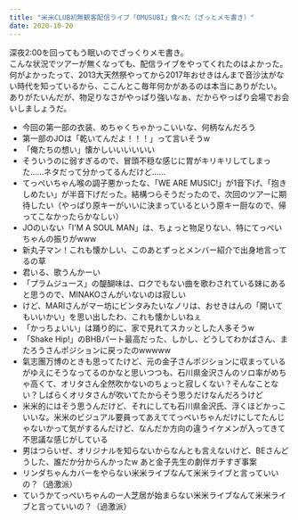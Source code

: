 ```yaml
---
title: "米米CLUB初無観客配信ライブ「OMUSUBI」食べた（ざっとメモ書き）"
date: 2020-10-20
---
```


深夜2:00を回ってもう眠いのでざっくりメモ書き。  
こんな状況でツアーが無くなっても、配信ライブをやってくれたのはよかった。  
何がよかったって、2013大天然祭やってから2017年おせきはんまで音沙汰がない時代を知っているから、ここんとこ毎年何かがあるのは本当にありがたい。  
ありがたいんだが、物足りなさがやっぱり強いなぁ、だからやっぱり会場でお会いしましょうだ。  

- 今回の第一部の衣装、めちゃくちゃかっこいいな、何柄なんだろう
- 第一部のJOは「乾いてんだよ！！！」って言いそうw
- 「俺たちの想い」懐かしいいいいいい
- そういうのに弱すぎるので、冒頭不穏な感じに胃がキリキリしてしまった……ネタだって分かってるんだけど……
- てっぺいちゃん喉の調子悪かったな、「WE ARE MUSIC!」が1音下げ、「抱きしめたい」が半音下げだった。結構つらそうだったので、次回のツアーに期待したい（やっぱり原キーがいいに決まっているという原キー厨なので、帰ってこなかったらかなしい）
- JOのいない「I'M A SOUL MAN」は、ちょっと物足りない、特にてっぺいちゃんの振りがwww
- 新丸子マン！これも懐かしい、このあとずっとメンバー紹介で出身地言ってるの草
- 君いる、歌うんかーい
- 「プラムジュース」の醍醐味は、ロクでもない曲を歌わされている妹にあると思うので、MINAKOさんがいないのは寂しい
- けど、MARIさんがマー坊にビンタみたいなノリは、おせきはんの「開いてもいいかい」を思い出したわ、これも懐かしいねぇ
- 「かっちょいい」は踊り的に、家で見れてスカッとした人多そうw
- 「Shake Hip!」のBHBパート最高だった、しかし、どうしてわかばさん、またろうさんポジションに戻ったのwwwww
- 氣志團万博のときも思ってたけど、元の金子さんポジションに収まっているがゆえにそうなってるのかなと思いつつも、石川県金沢さんのソロ率がめちゃ高くて、オリタさん全然吹かないのちょっと寂しくない？そんなことない？しばらくオリタさんが吹いてたからそう思うだけなんだろうけど
- 米米的にはそう思うんだけど、それにしても石川県金沢氏、浮くほどかっこいいな。米米のビジュアル要員ってあえててっぺいちゃんだけにしてたんじゃないかって気がするんだけど、なんだか方向の違うイケメンが入ってきて不思議な感じがしている
- 男はつらいぜ、オリジナルを知らないからなんとも言えないけど、BEさんどうした、誰だか分からんかったw あと金子先生の劇伴ガチすぎ事案
- リンダちゃんカバーをやらない米米ライブなんて米米ライブと言っていいの？（過激派）
- ていうかてっぺいちゃんの一人芝居が始まらない米米ライブなんて米米ライブと言っていいの？（過激派）